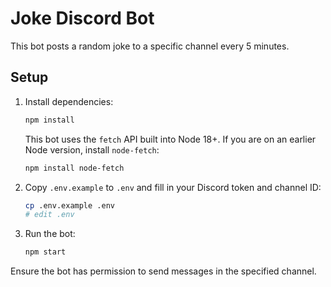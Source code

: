 # Joke Discord Bot

This bot posts a random joke to a specific channel every 5 minutes.

## Setup

1. Install dependencies:
   ```bash
   npm install
   ```
   This bot uses the `fetch` API built into Node 18+. If you are on an
   earlier Node version, install `node-fetch`:
   ```bash
   npm install node-fetch
   ```
2. Copy `.env.example` to `.env` and fill in your Discord token and channel ID:
   ```bash
   cp .env.example .env
   # edit .env
   ```
3. Run the bot:
   ```bash
   npm start
   ```

Ensure the bot has permission to send messages in the specified channel.
